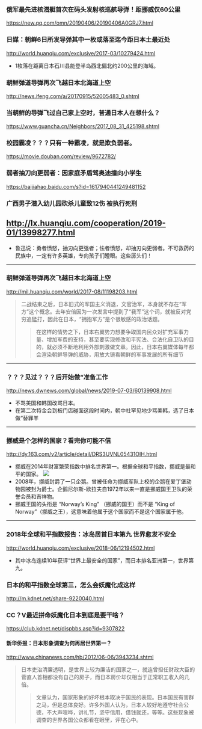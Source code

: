 ### 俄军最先进核潜艇首次在码头发射核巡航导弹！距挪威仅60公里
https://new.qq.com/omn/20190406/20190406A0GRJ7.html
### 日媒：朝鲜6日所发导弹其中一枚或落至迄今距日本土最近处
http://world.huanqiu.com/exclusive/2017-03/10279424.html
- 1枚落在距离日本石川县能登半岛西北偏北约200公里的海域。
### 朝鲜弹道导弹再次飞越日本北海道上空
http://news.ifeng.com/a/20170915/52005483_0.shtml
### 当朝鲜的导弹飞过自己家上空时，普通日本人在想什么？
https://www.guancha.cn/Neighbors/2017_08_31_425198.shtml
### 校园霸凌？？？只有一种霸凌，就是欺负弱者。
https://movie.douban.com/review/9672782/
### 弱者抽刀向更弱者：因家庭矛盾驾奥迪撞向小学生
https://baijiahao.baidu.com/s?id=1617940441249481152
### 广西男子潜入幼儿园砍杀儿童致12伤 被执行死刑
http://lx.huanqiu.com/cooperation/2019-01/13998277.html
---
- 鲁迅说：勇者愤怒，抽刃向更强者；怯者愤怒，却抽刃向更弱者。不可救药的民族中，一定有许多英雄，专向孩子们瞪眼。这些孱头们！
---
### 朝鲜弹道导弹再次飞越日本北海道上空
http://mil.huanqiu.com/world/2017-08/11198203.html
>二战结束之后，日本旧式的军国主义消退，文官治军，本身就不存在“军方”这个概念。去年安倍因为一次发言中提到了“我军”这个词，就被反对党穷追猛打，因此在日本，“拥抱军方”是个很敏感的政治话题。
>>在这样的情势之下，日本右翼势力想要争取国内民众对扩充军事力量、增加军费的支持，甚至要实现修改和平宪法、合法化自卫队的目的，就必须不断地利用外部刺激做文章。因此，日本右翼媒体每年都会渲染朝鲜导弹的威胁，用放大镜看朝鲜的军事发展的所有细节
---
### ？？？见过？？？后开始做“准备工作
http://news.dwnews.com/global/news/2019-07-03/60139908.html
- 不骂美国和韩国改骂日本。
- 在第二次特金会到板门店碰面这段时间内，朝中社罕见地少骂美韩，选了日本做“替罪羊
---
### 挪威是个怎样的国家？看完你可能不信
http://dy.163.com/v2/article/detail/DRS3UVNL05431OIH.html
- 挪威在2014年财富繁荣指数中排名世界第一。根据全球和平指数，挪威是最和平的国家。
![](http://dingyue.nosdn.127.net/1JxzNlEULRYFrXJcf4IqYd5Lvl0Xtv5sjxnrRI4ASkKJe1537111295769.jpg)
- 2008年，挪威封爵了一只企鹅。曾被任命为挪威军队上校的企鹅在爱丁堡动物园被封为爵士。企鹅尼尔斯-欧拉夫自1972年以来一直是挪威国王卫队的荣誉会员和吉祥物。
- 挪威王国的头衔是 “Norway’s King” （挪威的国王）而不是 “King of Norway”（挪威之王），这意味着他属于这个国家而不是这个国家属于他。
---
### 2018年全球和平指数报告：冰岛居首日本第九 世界愈发不安全
http://world.huanqiu.com/exclusive/2018-06/12194502.html
- 其中冰岛连续10年获评“世界上最安全的国家”，而日本排名亚洲第一，世界第九。
### 日本的和平指数全球第三，怎么会妖魔化成这样
http://m.kdnet.net/share-9220040.html
### CC？V最近拼命妖魔化日本到底是要干啥？
https://club.kdnet.net/dispbbs.asp?id=9307822
#### 新华侨报：日本形象调查为何再居世界第一？
http://www.chinanews.com/hb/2012/06-06/3943234.shtml
>日本吏治清廉透明，是世界上较为廉洁的国家之一，就连曾担任财政大臣的菅直人首相都没有自己的房子，而日本房价却仅相当于正常职工收入的几倍。
>>文章认为，国家形象的好坏根本取决于国民的表现。日本国民有害群之马，但是总体良好。许多外国人认为，日本人较好地遵守社会公德，不大声喧哗，讲礼节，坚守信用，借钱就还，等等。这些现象被调查的世界各国公众都看在眼里，评在心中。